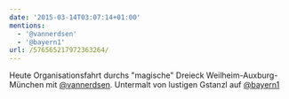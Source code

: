 ```yaml
---
date: '2015-03-14T03:07:14+01:00'
mentions:
  - '@vannerdsen'
  - '@bayern1'
url: /576565217972363264/
---
```

Heute Organisationsfahrt durchs "magische" Dreieck Weilheim-Auxburg-München mit [@vannerdsen](https://twitter.com/@vannerdsen). Untermalt von lustigen Gstanzl auf [@bayern1](https://twitter.com/@bayern1)
